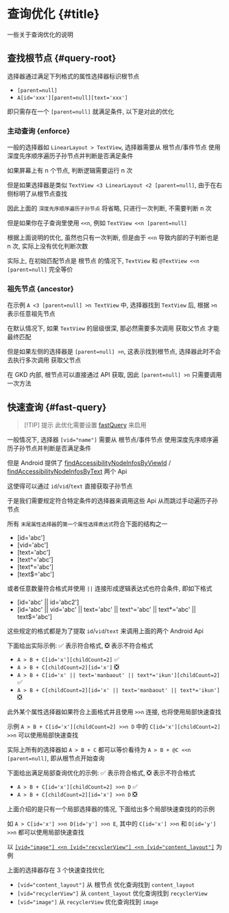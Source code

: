 # 查询优化 {#title}

一些关于查询优化的说明

## 查找根节点 {#query-root}

选择器通过满足下列格式的属性选择器标识根节点

- `[parent=null]`
- `A[id='xxx'][parent=null][text='xxx']`

即只需存在一个 `[parent=null]` 就满足条件, 以下是对此的优化

### 主动查询 {enforce}

一般的选择器如 `LinearLayout > TextView`, 选择器需要从 根节点/事件节点 使用深度先序顺序遍历子孙节点并判断是否满足条件

如果屏幕上有 n 个节点, 判断逻辑需要运行 n 次

但是如果选择器是类似 `TextView <3 LinearLayout <2 [parent=null]`, 由于在右侧标明了从根节点查找

因此上面的 `深度先序顺序遍历子孙节点` 将省略, 只进行一次判断, 不需要判断 n 次

但是如果你在子查询里使用 `<<n`, 例如 `TextView <<n [parent=null]`

根据上面说明的优化, 虽然也只有一次判断, 但是由于 `<<n` 导致内部的子判断也是 n 次, 实际上没有优化判断次数

实际上, 在初始匹配节点是 根节点 的情况下, `TextView` 和 `@TextView <<n [parent=null]` 完全等价

### 祖先节点 {ancestor}

在示例 `A <3 [parent=null] >n TextView` 中, 选择器找到 `TextView` 后, 根据 `>n` 表示任意祖先节点

在默认情况下, 如果 `TextView` 的层级很深, 那必然需要多次调用 获取父节点 才能最终匹配

但是如果左侧的选择器是 `[parent=null] >n`, 这表示找到根节点, 选择器此时不会去执行多次调用 获取父节点

在 GKD 内部, 根节点可以直接通过 API 获取, 因此 `[parent=null] >n` 只需要调用一次方法

## 快速查询 {#fast-query}

> [!TIP] 提示
> 此优化需要设置 [fastQuery](https://gkd.li/api/interfaces/RawCommonProps#fastquery) 来启用

一般情况下, 选择器 `[vid="name"]` 需要从 根节点/事件节点 使用深度先序顺序遍历子孙节点并判断是否满足条件

但是 Android 提供了 [findAccessibilityNodeInfosByViewId](https://developer.android.google.cn/reference/android/view/accessibility/AccessibilityNodeInfo#findAccessibilityNodeInfosByViewId(java.lang.String)) / [findAccessibilityNodeInfosByText](https://developer.android.google.cn/reference/android/view/accessibility/AccessibilityNodeInfo#findAccessibilityNodeInfosByText(java.lang.String)) 两个 Api

这使得可以通过 `id`/`vid`/`text` 直接获取子孙节点

于是我们需要规定符合特定条件的选择器来调用这些 Api 从而跳过手动遍历子孙节点

所有 `末尾属性选择器`的`第一个属性选择表达式`符合下面的结构之一

- [id='abc']
- [vid='abc']
- [text='abc']
- [text^='abc']
- [text*='abc']
- [text$='abc']

或者任意数量符合格式并使用 `||` 连接形成逻辑表达式也符合条件, 即如下格式

- [id='abc' || id='abc2']
- [id='abc' || vid='abc' || text='abc' || text^='abc' || text*='abc' || text$='abc']

这些规定的格式都是为了提取 `id`/`vid`/`text` 来调用上面的两个 Android Api

下面给出实际示例: ✅ 表示符合格式, ❎ 表示不符合格式

- `A > B + C[id='x'][childCount=2]` ✅
- `A > B + C[childCount=2][id='x']` ❎
- `A > B + C[id='x' || text='manbaout' || text*='ikun'][childCount=2]` ✅
- `A > B + C[childCount=2][id='x' || text='manbaout' || text*='ikun']` ❎

此外某个属性选择器如果符合上面格式并且使用 `>>n` 连接, 也将使用局部快速查找

示例 `A > B + C[id='x'][childCount=2] >>n D` 中的 `C[id='x'][childCount=2] >>n` 可以使用局部快速查找

实际上所有的选择器如 `A > B + C` 都可以等价看待为 `A > B + @C <<n [parent=null]`, 即从根节点开始查询

下面给出满足局部查询优化的示例: ✅ 表示符合格式, ❎ 表示不符合格式

- `A > B + C[id='x'][childCount=2] >>n D` ✅
- `A > B + C[childCount=2][id='x'] >>n D` ❎

上面介绍的是只有一个局部选择器的情况, 下面给出多个局部快速查找的的示例

如 `A > C[id='x'] >>n D[id='y'] >>n E`, 其中的 `C[id='x'] >>n` 和 `D[id='y'] >>n` 都可以使用局部快速查找

以 [`[vid="image"] <<n [vid="recyclerView"] <<n [vid="content_layout"]`](https://i.gkd.li/i/1620160d=W3ZpZD0iaW1hZ2UiXSA8PG4gW3ZpZD0icmVjeWNsZXJWaWV3Il0gPDxuIFt2aWQ9ImNvbnRlbnRfbGF5b3V0Il0) 为例

上面的选择器存在 3 个快速查找优化

- `[vid="content_layout"]` 从 根节点 优化查询找到 `content_layout`
- `[vid="recyclerView"]` 从 `content_layout` 优化查询找到 `recyclerView`
- `[vid="image"]` 从 `recyclerView` 优化查询找到 `image`
